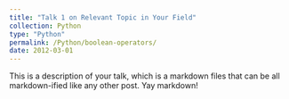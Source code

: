 ```yaml
---
title: "Talk 1 on Relevant Topic in Your Field"
collection: Python
type: "Python"
permalink: /Python/boolean-operators/
date: 2012-03-01
---
```


This is a description of your talk, which is a markdown files that can be all markdown-ified like any other post. Yay markdown!
